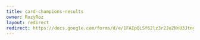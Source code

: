 ```yaml
---
title: card-champions-results
owner: RozyRoz
layout: redirect
redirect: https://docs.google.com/forms/d/e/1FAIpQLSf62lz3r2Jo2NnU3Jtny_KVettwip8ca0k8rPEXmRlr3locXQ/viewform
---
```

